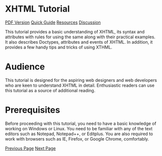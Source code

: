 # XHTML Tutorial
[PDF Version](../xhtml/xhtml_pdf_version.md)
[Quick Guide](../xhtml/xhtml_quick_guide.md)
[Resources](../xhtml/xhtml_useful_resources.md)
[Discussion](../xhtml/xhtml_discussion.md)

This tutorial provides a basic understanding of XHTML, its syntax and attributes with rules for using the same along with their practical examples. It also describes Doctypes, attributes and events of XHTML. In addition, it provides a few handy tips and tricks of using XTHML.

# Audience
This tutorial is designed for the aspiring web designers and web developers who are keen to understand XHTML in detail. Enthusiastic readers can use this tutorial as a source of additional reading.

# Prerequisites
Before proceeding with this tutorial, you need to have a basic knowledge of working on Windows or Linux. You need to be familiar with any of the text editors such as Notepad, Notepad++, or Editplus. You are also required to work with browsers such as IE, Firefox, or Google Chrome, comfortably.


[Previous Page](../xhtml/index.md) [Next Page](../xhtml/what_is_xhtml.md) 
